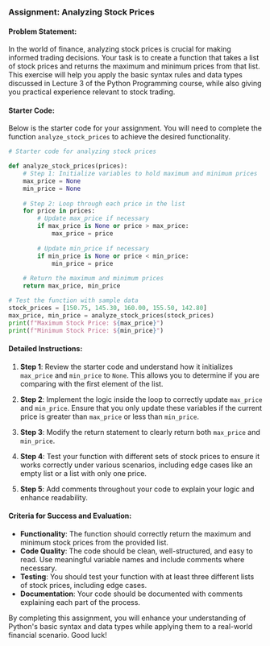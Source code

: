### Assignment: Analyzing Stock Prices

#### Problem Statement:
In the world of finance, analyzing stock prices is crucial for making informed trading decisions. Your task is to create a function that takes a list of stock prices and returns the maximum and minimum prices from that list. This exercise will help you apply the basic syntax rules and data types discussed in Lecture 3 of the Python Programming course, while also giving you practical experience relevant to stock trading.

#### Starter Code:
Below is the starter code for your assignment. You will need to complete the function `analyze_stock_prices` to achieve the desired functionality.

```python
# Starter code for analyzing stock prices

def analyze_stock_prices(prices):
    # Step 1: Initialize variables to hold maximum and minimum prices
    max_price = None
    min_price = None
    
    # Step 2: Loop through each price in the list
    for price in prices:
        # Update max_price if necessary
        if max_price is None or price > max_price:
            max_price = price
        
        # Update min_price if necessary
        if min_price is None or price < min_price:
            min_price = price
            
    # Return the maximum and minimum prices
    return max_price, min_price

# Test the function with sample data
stock_prices = [150.75, 145.30, 160.00, 155.50, 142.80]
max_price, min_price = analyze_stock_prices(stock_prices)
print(f"Maximum Stock Price: ${max_price}")
print(f"Minimum Stock Price: ${min_price}")
```

#### Detailed Instructions:
1. **Step 1**: Review the starter code and understand how it initializes `max_price` and `min_price` to `None`. This allows you to determine if you are comparing with the first element of the list.

2. **Step 2**: Implement the logic inside the loop to correctly update `max_price` and `min_price`. Ensure that you only update these variables if the current price is greater than `max_price` or less than `min_price`.

3. **Step 3**: Modify the return statement to clearly return both `max_price` and `min_price`.

4. **Step 4**: Test your function with different sets of stock prices to ensure it works correctly under various scenarios, including edge cases like an empty list or a list with only one price.

5. **Step 5**: Add comments throughout your code to explain your logic and enhance readability.

#### Criteria for Success and Evaluation:
- **Functionality**: The function should correctly return the maximum and minimum stock prices from the provided list.
- **Code Quality**: The code should be clean, well-structured, and easy to read. Use meaningful variable names and include comments where necessary.
- **Testing**: You should test your function with at least three different lists of stock prices, including edge cases.
- **Documentation**: Your code should be documented with comments explaining each part of the process.

By completing this assignment, you will enhance your understanding of Python's basic syntax and data types while applying them to a real-world financial scenario. Good luck!